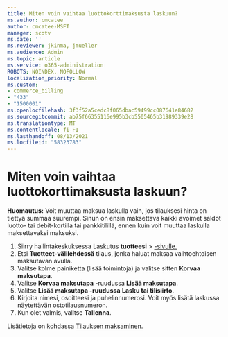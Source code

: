 ```yaml
---
title: Miten voin vaihtaa luottokorttimaksusta laskuun?
ms.author: cmcatee
author: cmcatee-MSFT
manager: scotv
ms.date: ''
ms.reviewer: jkinma, jmueller
ms.audience: Admin
ms.topic: article
ms.service: o365-administration
ROBOTS: NOINDEX, NOFOLLOW
localization_priority: Normal
ms.custom:
- commerce_billing
- "433"
- "1500001"
ms.openlocfilehash: 3f3f52a5cedc8f065dbac59499cc087641e84682
ms.sourcegitcommit: ab75f66355116e995b3cb5505465b31989339e28
ms.translationtype: MT
ms.contentlocale: fi-FI
ms.lasthandoff: 08/13/2021
ms.locfileid: "58323783"
---
```

# <a name="how-do-i-change-from-credit-card-payments-to-invoice"></a>Miten voin vaihtaa luottokorttimaksusta laskuun?

**Huomautus:** Voit muuttaa maksua laskulla vain, jos tilauksesi hinta on tiettyä summaa suurempi. Sinun on ensin maksettava kaikki avoimet saldot luotto- tai debit-kortilla tai pankkitilillä, ennen kuin voit muuttaa laskulla maksettavaksi maksuksi.

1. Siirry hallintakeskuksessa Laskutus **tuotteesi**  >  [-sivulle.](https://go.microsoft.com/fwlink/p/?linkid=842054)
2. Etsi **Tuotteet-välilehdessä** tilaus, jonka haluat maksaa vaihtoehtoisen maksutavan avulla.
3. Valitse kolme painiketta (lisää toimintoja) ja valitse sitten **Korvaa maksutapa**.
4. Valitse **Korvaa maksutapa** -ruudussa **Lisää maksutapa**.
5. Valitse **Lisää maksutapa -ruudussa** **Lasku tai tilisiirto**.
6. Kirjoita nimesi, osoitteesi ja puhelinnumerosi. Voit myös lisätä laskussa näytettävän ostotilausnumeron.
7. Kun olet valmis, valitse **Tallenna**.

Lisätietoja on kohdassa [Tilauksen maksaminen.](https://docs.microsoft.com/microsoft-365/commerce/billing-and-payments/pay-for-your-subscription)